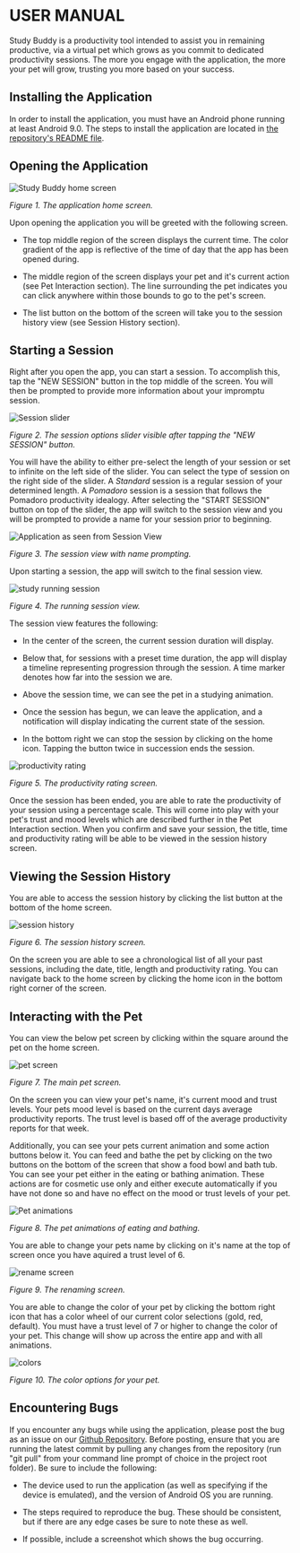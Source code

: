# USER MANUAL

Study Buddy is a productivity tool intended to assist you in remaining productive, via a virtual pet which grows as you commit to dedicated productivity sessions. The more you engage with the application, the more your pet will grow, trusting you more based on your success.


## Installing the Application

In order to install the application, you must have an Android phone running at least Android 9.0. The steps to install the application are located in [the repository's README file](https://github.com/haciim/study_buddy_2020/blob/master/README.md#running-the-system).

## Opening the Application
![Study Buddy home screen](manual_resources/HomeScreen.png)

*Figure 1. The application home screen.*

Upon opening the application you will be greeted with the following screen.

- The top middle region of the screen displays the current time. The color gradient of the app is reflective of the time of day that the app has been opened during. 

- The middle region of the screen displays your pet and it's current action (see Pet Interaction section). The line surrounding the pet indicates you can click anywhere within those bounds to go to the pet's screen. 

- The list button on the bottom of the screen will take you to the session history view (see Session History section). 


## Starting a Session

Right after you open the app, you can start a session. To accomplish this, tap the "NEW SESSION" button in the top middle of the screen. You will then be prompted to provide more information about your impromptu session.  

![Session slider](manual_resources/SessionOptions.png)

*Figure 2. The session options slider visible after tapping the "NEW SESSION" button.*

You will have the ability to either pre-select the length of your session or set to infinite on the left side of the slider. You can select the type of session on the right side of the slider. A _Standard_ session is a regular session of your determined length. A _Pomadoro_ session is a session that follows the Pomadoro productivity idealogy. After selecting the "START SESSION" button on top of the slider, the app will switch to the session view and you will be prompted to provide a name for your session prior to beginning. 

![Application as seen from Session View](manual_resources/SessionNamingScreen.png)

*Figure 3. The session view with name prompting.*

Upon starting a session, the app will switch to the final session view. 

![study running session](manual_resources/StudyScreen.png)

*Figure 4. The running session view.*

The session view features the following:

- In the center of the screen, the current session duration will display.

- Below that, for sessions with a preset time duration, the app will display a timeline representing progression through the session. A time marker denotes how far into the session we are.

- Above the session time, we can see the pet in a studying animation.

- Once the session has begun, we can leave the application, and a notification will display indicating the current state of the session. 

- In the bottom right we can stop the session by clicking on the home icon. Tapping the button twice in succession ends the session.

![productivity rating](manual_resources/ProductivityRating.png)

*Figure 5. The productivity rating screen.*

Once the session has been ended, you are able to rate the productivity of your session using a percentage scale. This will come into play with your pet's trust and mood levels which are described further in the Pet Interaction section. When you confirm and save your session, the title, time and productivity rating will be able to be viewed in the session history screen.

## Viewing the Session History 

You are able to access the session history by clicking the list button at the bottom of the home screen. 

![session history](manual_resources/HistoryScreen.png)

*Figure 6. The session history screen.*

On the screen you are able to see a chronological list of all your past sessions, including the date, title, length and productivity rating. You can navigate back to the home screen by clicking the home icon in the bottom right corner of the screen. 

## Interacting with the Pet

You can view the below pet screen by clicking within the square around the pet on the home screen. 

![pet screen](manual_resources/PetScreen.png)

*Figure 7. The main pet screen.*

On the screen you can view your pet's name, it's current mood and trust levels. Your pets mood level is based on the current days average productivity reports. The trust level is based off of the average productivity reports for that week. 

Additionally, you can see your pets current animation and some action buttons below it. You can feed and bathe the pet by clicking on the two buttons on the bottom of the screen that show a food bowl and bath tub. You can see your pet either in the eating or bathing animation. These actions are for cosmetic use only and either execute automatically if you have not done so and have no effect on the mood or trust levels of your pet. 

![Pet animations](manual_resources/PetActions.png)

*Figure 8. The pet animations of eating and bathing.*

You are able to change your pets name by clicking on it's name at the top of screen once you have aquired a trust level of 6. 

![rename screen](manual_resources/PetNamingScreen.png)

*Figure 9. The renaming screen.*

You are able to change the color of your pet by clicking the bottom right icon that has a color wheel of our current color selections (gold, red, default). You must have a trust level of 7 or higher to change the color of your pet. This change will show up across the entire app and with all animations. 

![colors](manual_resources/PetColor.png)

*Figure 10. The color options for your pet.*

## Encountering Bugs

If you encounter any bugs while using the application, please post the bug as an issue on our [Github Repository](https://github.com/haciim/study_buddy_2020). Before posting, ensure that you are running the latest commit by pulling any changes from the repository (run "git pull" from your command line prompt of choice in the project root folder). Be sure to include the following:

- The device used to run the application (as well as specifying if the device is emulated), and the version of Android OS you are running.

- The steps required to reproduce the bug. These should be consistent, but if there are any edge cases be sure to note these as well.

- If possible, include a screenshot which shows the bug occurring.
